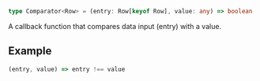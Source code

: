 ```ts
type Comparator<Row> = (entry: Row[keyof Row], value: any) => boolean
```

A callback function that compares data input (entry) with a value.

## Example

```ts
(entry, value) => entry !== value
```